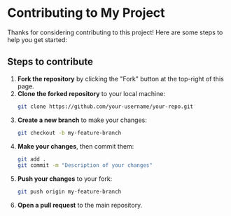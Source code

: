 # Contributing to My Project

Thanks for considering contributing to this project! Here are some steps to help you get started:
## Steps to contribute

1. **Fork the repository** by clicking the "Fork" button at the top-right of this page.
2. **Clone the forked repository** to your local machine:
   ```bash
   git clone https://github.com/your-username/your-repo.git
   ```
3. **Create a new branch** to make your changes:
   ```bash
   git checkout -b my-feature-branch
   ```
4. **Make your changes**, then commit them:
   ```bash
   git add .
   git commit -m "Description of your changes"
   ```
5. **Push your changes** to your fork:
   ```bash
   git push origin my-feature-branch
   ```
6. **Open a pull request** to the main repository.


